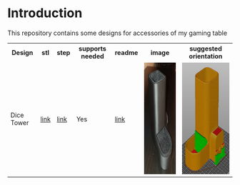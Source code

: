 <h1>Introduction</h1>
<p>
    This repository contains some designs for accessories of my gaming table
</p>

<table>
    <tr>
        <th>Design</th>
        <th>stl</th>
        <th>step</th>
        <th>supports needed</th>
        <th>readme</th>
        <th>image</th>
        <th>suggested orientation</th>
    </tr>
    <tr>
        <td>Dice Tower</td>
        <td><a href="https://github.com/CDeenen/TV-Table/raw/master/Dice%20Tower/DiceTower.stl">link</a></td>
        <td><a href="https://github.com/CDeenen/TV-Table/raw/master/Dice%20Tower/DiceTower.step">link</a></td>
        <td>Yes</td>
        <td><a href="https://github.com/CDeenen/TV-Table/blob/master/Dice%20Tower/README.md">link</a></td>
        <td><img src="https://raw.githubusercontent.com/CDeenen/TV-Table/master/Dice%20Tower/img/DiceTower1.jpg" height="250px"></td>
        <td><img src="https://raw.githubusercontent.com/CDeenen/TV-Table/master/Dice%20Tower/img/SuggestedOrientation.jpg" height="250px"></td>
    </tr>
</table>